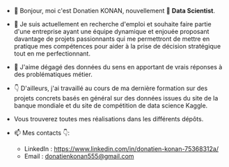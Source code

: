 - 👋 Bonjour, moi c'est Donatien KONAN, nouvellement 🌱 **Data Scientist**.

- 💞️ Je suis actuellement en recherche d'emploi et souhaite faire partie d'une entreprise ayant une équipe dynamique et enjouée proposant davantage de projets passionnants qui me permettront de mettre en pratique mes compétences pour aider à la prise de décision stratégique tout en me perfectionnant.

- 👀 J'aime dégagé des données du sens en apportant de vrais réponses à des problématiques métier.

- 👇 D'ailleurs, j'ai travaillé au cours de ma dernière formation sur des projets concrets basés en général sur des données issues du site de la banque mondiale et du site de compétition de data science Kaggle.

- Vous trouverez toutes mes réalisations dans les différents dépôts.

- 📫 Mes contacts 👇:

  * LinkedIn : https://www.linkedin.com/in/donatien-konan-75368312a/
  * Email : donatienkonan555@gmail.com

<!---:wave: 
ONOKANA8/ONOKANA8 is a ✨ special ✨ repository because its `README.md` (this file) appears on your GitHub profile.
You can click the Preview link to take a look at your changes.
--->
